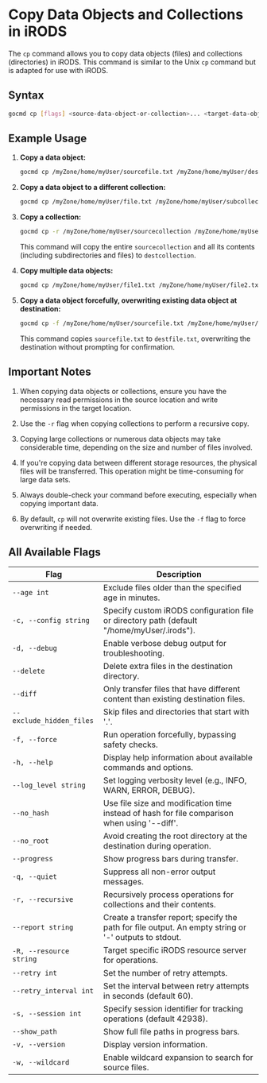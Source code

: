 # Copy Data Objects and Collections in iRODS

The `cp` command allows you to copy data objects (files) and collections (directories) in iRODS. This command is similar to the Unix `cp` command but is adapted for use with iRODS.

## Syntax
```sh
gocmd cp [flags] <source-data-object-or-collection>... <target-data-object-or-collection>
```

## Example Usage

1. **Copy a data object:**
    ```sh
    gocmd cp /myZone/home/myUser/sourcefile.txt /myZone/home/myUser/destfile.txt
    ```

2. **Copy a data object to a different collection:**
    ```sh
    gocmd cp /myZone/home/myUser/file.txt /myZone/home/myUser/subcollection/
    ```

3. **Copy a collection:**
    ```sh
    gocmd cp -r /myZone/home/myUser/sourcecollection /myZone/home/myUser/destcollection
    ```

    This command will copy the entire `sourcecollection` and all its contents (including subdirectories and files) to `destcollection`.

4. **Copy multiple data objects:**
    ```sh
    gocmd cp /myZone/home/myUser/file1.txt /myZone/home/myUser/file2.txt /myZone/home/myUser/targetcollection/
    ```

5. **Copy a data object forcefully, overwriting existing data object at destination:**
    ```sh
    gocmd cp -f /myZone/home/myUser/sourcefile.txt /myZone/home/myUser/destfile.txt
    ```

    This command copies `sourcefile.txt` to `destfile.txt`, overwriting the destination without prompting for confirmation.


## Important Notes

1. When copying data objects or collections, ensure you have the necessary read permissions in the source location and write permissions in the target location.

2. Use the `-r` flag when copying collections to perform a recursive copy.

3. Copying large collections or numerous data objects may take considerable time, depending on the size and number of files involved.

4. If you're copying data between different storage resources, the physical files will be transferred. This operation might be time-consuming for large data sets.

5. Always double-check your command before executing, especially when copying important data.

6. By default, `cp` will not overwrite existing files. Use the `-f` flag to force overwriting if needed.

## All Available Flags

| Flag                                | Description                                                                 |
|-------------------------------------|-----------------------------------------------------------------------------|
| `--age int`                          | Exclude files older than the specified age in minutes.                     |
| `-c, --config string`               | Specify custom iRODS configuration file or directory path (default "/home/myUser/.irods"). |
| `-d, --debug`                        | Enable verbose debug output for troubleshooting.                           |
| `--delete`                           | Delete extra files in the destination directory.                            |
| `--diff`                             | Only transfer files that have different content than existing destination files. |
| `--exclude_hidden_files`             | Skip files and directories that start with '.'.                             |
| `-f, --force`                        | Run operation forcefully, bypassing safety checks.                          |
| `-h, --help`                         | Display help information about available commands and options.             |
| `--log_level string`                 | Set logging verbosity level (e.g., INFO, WARN, ERROR, DEBUG).              |
| `--no_hash`                          | Use file size and modification time instead of hash for file comparison when using '--diff'. |
| `--no_root`                          | Avoid creating the root directory at the destination during operation.    |
| `--progress`                         | Show progress bars during transfer.                                       |
| `-q, --quiet`                        | Suppress all non-error output messages.                                    |
| `-r, --recursive`                    | Recursively process operations for collections and their contents.        |
| `--report string`                    | Create a transfer report; specify the path for file output. An empty string or '-' outputs to stdout. |
| `-R, --resource string`               | Target specific iRODS resource server for operations.                     |
| `--retry int`                        | Set the number of retry attempts.                                          |
| `--retry_interval int`                | Set the interval between retry attempts in seconds (default 60).          |
| `-s, --session int`                  | Specify session identifier for tracking operations (default 42938).        |
| `--show_path`                        | Show full file paths in progress bars.                                     |
| `-v, --version`                      | Display version information.                                                |
| `-w, --wildcard`                     | Enable wildcard expansion to search for source files.                      |
